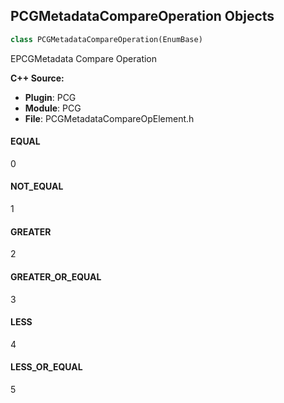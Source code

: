 ## PCGMetadataCompareOperation Objects

```python
class PCGMetadataCompareOperation(EnumBase)
```

EPCGMetadata Compare Operation

**C++ Source:**

- **Plugin**: PCG
- **Module**: PCG
- **File**: PCGMetadataCompareOpElement.h

<a id="unreal.PCGMetadataCompareOperation.EQUAL"></a>

#### EQUAL

0

<a id="unreal.PCGMetadataCompareOperation.NOT_EQUAL"></a>

#### NOT_EQUAL

1

<a id="unreal.PCGMetadataCompareOperation.GREATER"></a>

#### GREATER

2

<a id="unreal.PCGMetadataCompareOperation.GREATER_OR_EQUAL"></a>

#### GREATER_OR_EQUAL

3

<a id="unreal.PCGMetadataCompareOperation.LESS"></a>

#### LESS

4

<a id="unreal.PCGMetadataCompareOperation.LESS_OR_EQUAL"></a>

#### LESS_OR_EQUAL

5

<a id="unreal.PCGMedadataCompareOperation"></a>